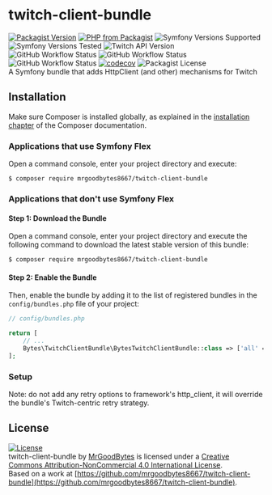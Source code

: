 # twitch-client-bundle
[![Packagist Version](https://img.shields.io/packagist/v/mrgoodbytes8667/twitch-client-bundle?logo=packagist&logoColor=FFF&style=flat)](https://packagist.org/packages/mrgoodbytes8667/twitch-client-bundle)
[![PHP from Packagist](https://img.shields.io/packagist/php-v/mrgoodbytes8667/twitch-client-bundle?logo=php&logoColor=FFF&style=flat)](https://packagist.org/packages/mrgoodbytes8667/twitch-client-bundle)
![Symfony Versions Supported](https://img.shields.io/endpoint?url=https%3A%2F%2Fshields.mrgoodbytes.dev%2Fshield%2Fsymfony%2F%255E5.3%2520%257C%2520%255E6.0&logoColor=FFF&style=flat)
![Symfony Versions Tested](https://img.shields.io/endpoint?url=https%3A%2F%2Fshields.mrgoodbytes.dev%2Fshield%2Fsymfony-test%2F%255E5.3%2520%257C%2520%255E6.0&logoColor=FFF&style=flat)
![Twitch API Version](https://img.shields.io/badge/twitch-new%20%28helix%29-blue?logo=twitch&logoColor=FFF&style=flat)  
![GitHub Workflow Status](https://img.shields.io/github/actions/workflow/status/mrgoodbytes8667/twitch-client-bundle/release.yml?label=stable&logo=github&logoColor=FFF&style=flat)
![GitHub Workflow Status](https://img.shields.io/github/actions/workflow/status/mrgoodbytes8667/twitch-client-bundle/run-tests.yml?logo=github&logoColor=FFF&style=flat)
![GitHub Workflow Status](https://img.shields.io/github/actions/workflow/status/mrgoodbytes8667/twitch-client-bundle/run-tests-by-version.yml?logo=github&logoColor=FFF&style=flat)
[![codecov](https://img.shields.io/codecov/c/github/mrgoodbytes8667/twitch-client-bundle?logo=codecov&logoColor=FFF&style=flat)](https://codecov.io/gh/mrgoodbytes8667/twitch-client-bundle)
![Packagist License](https://img.shields.io/packagist/l/mrgoodbytes8667/twitch-client-bundle?logo=creative-commons&logoColor=FFF&style=flat)  
A Symfony bundle that adds HttpClient (and other) mechanisms for Twitch

## Installation

Make sure Composer is installed globally, as explained in the
[installation chapter](https://getcomposer.org/doc/00-intro.md)
of the Composer documentation.

### Applications that use Symfony Flex

Open a command console, enter your project directory and execute:

```console
$ composer require mrgoodbytes8667/twitch-client-bundle
```

### Applications that don't use Symfony Flex

#### Step 1: Download the Bundle

Open a command console, enter your project directory and execute the
following command to download the latest stable version of this bundle:

```console
$ composer require mrgoodbytes8667/twitch-client-bundle
```

#### Step 2: Enable the Bundle

Then, enable the bundle by adding it to the list of registered bundles
in the `config/bundles.php` file of your project:

```php
// config/bundles.php

return [
    // ...
    Bytes\TwitchClientBundle\BytesTwitchClientBundle::class => ['all' => true],
];
```

### Setup
Note: do not add any retry options to framework's http_client, it will override the bundle's Twitch-centric retry strategy.

## License
[![License](https://i.creativecommons.org/l/by-nc/4.0/88x31.png)]("http://creativecommons.org/licenses/by-nc/4.0/)  
twitch-client-bundle by [MrGoodBytes](https://mrgoodbytes.dev) is licensed under a [Creative Commons Attribution-NonCommercial 4.0 International License](http://creativecommons.org/licenses/by-nc/4.0/).  
Based on a work at [https://github.com/mrgoodbytes8667/twitch-client-bundle](https://github.com/mrgoodbytes8667/twitch-client-bundle).
